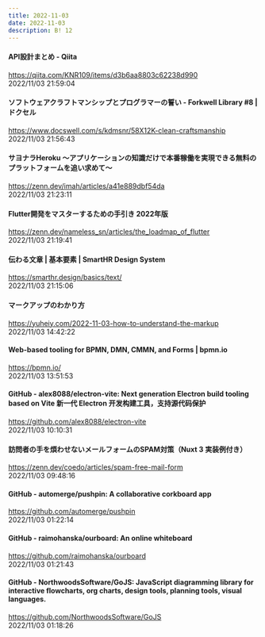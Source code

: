 ```yaml
---
title: 2022-11-03
date: 2022-11-03
description: B! 12
---
```


#### API設計まとめ - Qiita
https://qiita.com/KNR109/items/d3b6aa8803c62238d990<br>
2022/11/03 21:59:04<br>


#### ソフトウェアクラフトマンシップとプログラマーの誓い - Forkwell Library #8 | ドクセル
https://www.docswell.com/s/kdmsnr/58X12K-clean-craftsmanship<br>
2022/11/03 21:56:43<br>


#### サヨナラHeroku 〜アプリケーションの知識だけで本番稼働を実現できる無料のプラットフォームを追い求めて〜
https://zenn.dev/imah/articles/a41e889dbf54da<br>
2022/11/03 21:23:11<br>


#### Flutter開発をマスターするための手引き 2022年版
https://zenn.dev/nameless_sn/articles/the_loadmap_of_flutter<br>
2022/11/03 21:19:41<br>


#### 伝わる文章 | 基本要素 | SmartHR Design System
https://smarthr.design/basics/text/<br>
2022/11/03 21:15:06<br>


#### マークアップのわかり方
https://yuheiy.com/2022-11-03-how-to-understand-the-markup<br>
2022/11/03 14:42:22<br>


#### Web-based tooling for BPMN, DMN, CMMN, and Forms | bpmn.io
https://bpmn.io/<br>
2022/11/03 13:51:53<br>


#### GitHub - alex8088/electron-vite: Next generation Electron build tooling based on Vite 新一代 Electron 开发构建工具，支持源代码保护
https://github.com/alex8088/electron-vite<br>
2022/11/03 10:10:31<br>


#### 訪問者の手を煩わせないメールフォームのSPAM対策（Nuxt 3 実装例付き）
https://zenn.dev/coedo/articles/spam-free-mail-form<br>
2022/11/03 09:48:16<br>


#### GitHub - automerge/pushpin: A collaborative corkboard app
https://github.com/automerge/pushpin<br>
2022/11/03 01:22:14<br>


#### GitHub - raimohanska/ourboard: An online whiteboard
https://github.com/raimohanska/ourboard<br>
2022/11/03 01:21:43<br>


#### GitHub - NorthwoodsSoftware/GoJS: JavaScript diagramming library for interactive flowcharts, org charts, design tools, planning tools, visual languages.
https://github.com/NorthwoodsSoftware/GoJS<br>
2022/11/03 01:18:26<br>


